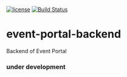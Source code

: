 [![license](https://img.shields.io/github/license/mashape/apistatus.svg)]()
[![Build Status](https://travis-ci.org/Diegow3b/event-portal-backend.svg?branch=master)](https://travis-ci.org/Diegow3b/event-portal-backend)

# event-portal-backend
Backend of Event Portal

### under development